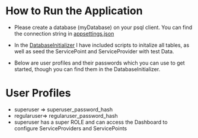 # How to Run the Application
* Please create a database (myDatabase) on your psql client. You can find the connection string in [appsettings.json](https://github.com/ckodalo/aspnetcore-assignment/blob/main/Queue%20Management%20System/Queue%20Management%20System/appsettings.json)
* In the [DatabaseInitializer](https://github.com/ckodalo/aspnetcore-assignment/blob/main/Queue%20Management%20System/Queue%20Management%20System/DatabaseInitializer.cs) I have included scripts to initalize all tables, as well as seed the ServicePoint and ServiceProvider with test Data.

* Below are user profiles and their passwords which you can use to get started, though you can find them in the DatabaseInitializer. 

# User Profiles
* superuser => superuser_password_hash
* regularuser=> regularuser_password_hash
* superuser has a super ROLE and can access the Dashboard to configure ServiceProviders and ServicePoints
  
